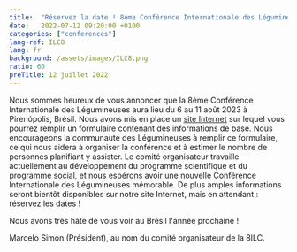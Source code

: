 ```yaml
---
title:  "Réservez la date ! 8ème Conférence Internationale des Légumineuses au Brésil"
date:   2022-07-12 09:20:00 +0100
categories: ["conferences"]
lang-ref: ILC8
lang: fr
background: /assets/images/ILC8.png
ratio: 60
preTitle: 12 juillet 2022
---
```


Nous sommes heureux de vous annoncer que la 8ème Conférence Internationale des Légumineuses aura lieu du 6 au 11 août 2023 à Pirenópolis, Brésil. Nous avons mis en place un [site Internet](https://www.8ilc.com/) sur lequel vous pourrez remplir un formulaire contenant des informations de base. Nous encourageons la communauté des Légumineuses à remplir ce formulaire, ce qui nous aidera à organiser la conférence et à estimer le nombre de personnes planifiant y assister. Le comité organisateur travaille actuellement au développement du programme scientifique et du programme social, et nous espérons avoir une nouvelle Conférence Internationale des Légumineuses mémorable. De plus amples informations seront bientôt disponibles sur notre site Internet, mais en attendant : réservez les dates !

Nous avons très hâte de vous voir au Brésil l'année prochaine !

Marcelo Simon (Président), au nom du comité organisateur de la 8ILC.

